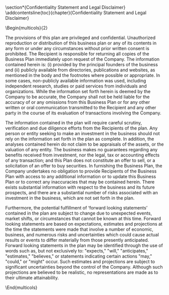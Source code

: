 \section*{Confidentiality Statement and Legal Disclaimer}
\addcontentsline{toc}{chapter}{Confidentiality Statement and Legal Disclaimer}

\Begin{multicols}{2}

The provisions of this plan are privileged and confidential. Unauthorized reproduction or distribution of this business plan or any of its contents in any form or under any circumstances without prior written consent is prohibited. The Recipient is responsible for returning all copies of the Business Plan immediately upon request of the Company. The information contained herein is: (i) provided by the principal founders of the business and (ii) publicly available from directories, publications and websites, as mentioned in the body and the footnotes where possible or appropriate. In some cases, non-publicly available information was used, including independent research, studies or paid services from individuals and organizations. While the information set forth herein is deemed by the Company to be accurate, the Company shall not be held liable for the accuracy of or any omissions from this Business Plan or for any other written or oral communication transmitted to the Recipient and any other party in the course of its evaluation of transactions involving the Company.

The information contained in the plan will require careful scrutiny, verification and due diligence efforts from the Recipients of the plan. Any person or entity seeking to make an investment in the business should not rely on the information set forth in the plan as complete. In addition, the analyses contained herein do not claim to be appraisals of the assets, or the valuation of any entity. The business makes no guarantees regarding any benefits received from investment, nor the legal, tax or accounting effects of any transaction; and this Plan does not constitute an offer to sell, or a solicitation of an offer to buy securities. In furnishing the Business Plan, the Company undertakes no obligation to provide Recipients of the Business Plan with access to any additional information or to update this Business Plan or to correct any inaccuracies that may be contained herein. There exists substantial information with respect to the business and its future prospects, and there are a substantial number of risks associated with an investment in the business, which are not set forth in the plan.

Furthermore, the potential fulfillment of ‘forward looking statements’ contained in the plan are subject to change due to unexpected events, market shifts, or circumstances that cannot be known at this time. Forward looking statements are based on expectations, estimates and projections at the time the statements were made that involve a number of economic, business, and numerous risks and uncertainties which could cause actual results or events to differ materially from those presently anticipated. Forward looking statements in the plan may be identified through the use of words such as, but not exclusively to: "expects," "will," "anticipates," "estimates," "believes," or statements indicating certain actions "may," "could," or "might" occur. Such estimates and projections are subject to significant uncertainties beyond the control of the Company. Although such projections are believed to be realistic, no representations are made as to their ultimate attainability.

\End{multicols}
